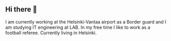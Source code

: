 ## Hi there 👋

<!--
**RasmusRipatti/RasmusRipatti** is a ✨ _special_ ✨ repository because its `README.md` (this file) appears on your GitHub profile.

Here are some ideas to get you started:

- 🔭 I’m currently working on ...
- 🌱 I’m currently learning ...
- 👯 I’m looking to collaborate on ...
- 🤔 I’m looking for help with ...
- 💬 Ask me about ...
- 📫 How to reach me: ...
- 😄 Pronouns: ...
- ⚡ Fun fact: ...
--> I am currently working at the Helsinki-Vantaa airport as a Border guard and I am studying IT engineering at LAB. In my free time I like to work as a football referee. Currently living in Helsinki.
